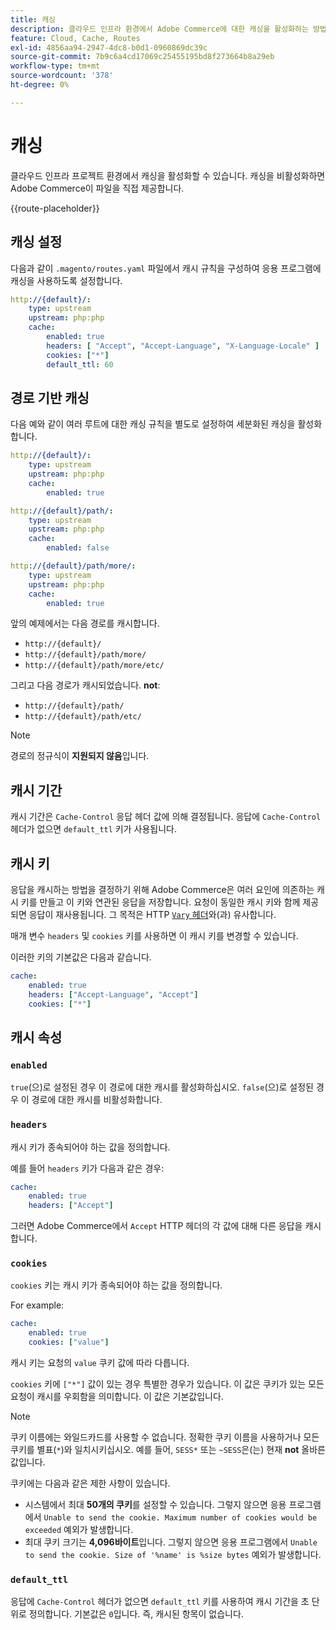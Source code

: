 ```yaml
---
title: 캐싱
description: 클라우드 인프라 환경에서 Adobe Commerce에 대한 캐싱을 활성화하는 방법을 알아봅니다.
feature: Cloud, Cache, Routes
exl-id: 4856aa94-2947-4dc8-b0d1-0960869dc39c
source-git-commit: 7b9c6a4cd17069c25455195bd8f273664b8a29eb
workflow-type: tm+mt
source-wordcount: '378'
ht-degree: 0%

---
```


# 캐싱

클라우드 인프라 프로젝트 환경에서 캐싱을 활성화할 수 있습니다. 캐싱을 비활성화하면 Adobe Commerce이 파일을 직접 제공합니다.

{{route-placeholder}}

## 캐싱 설정

다음과 같이 `.magento/routes.yaml` 파일에서 캐시 규칙을 구성하여 응용 프로그램에 캐싱을 사용하도록 설정합니다.

```yaml
http://{default}/:
    type: upstream
    upstream: php:php
    cache:
        enabled: true
        headers: [ "Accept", "Accept-Language", "X-Language-Locale" ]
        cookies: ["*"]
        default_ttl: 60
```

## 경로 기반 캐싱

다음 예와 같이 여러 루트에 대한 캐싱 규칙을 별도로 설정하여 세분화된 캐싱을 활성화합니다.

```yaml
http://{default}/:
    type: upstream
    upstream: php:php
    cache:
        enabled: true

http://{default}/path/:
    type: upstream
    upstream: php:php
    cache:
        enabled: false

http://{default}/path/more/:
    type: upstream
    upstream: php:php
    cache:
        enabled: true
```

앞의 예제에서는 다음 경로를 캐시합니다.

- `http://{default}/`
- `http://{default}/path/more/`
- `http://{default}/path/more/etc/`

그리고 다음 경로가 캐시되었습니다. **not**:

- `http://{default}/path/`
- `http://{default}/path/etc/`

>[!NOTE]
>
>경로의 정규식이 **지원되지 않음**&#x200B;입니다.

## 캐시 기간

캐시 기간은 `Cache-Control` 응답 헤더 값에 의해 결정됩니다. 응답에 `Cache-Control` 헤더가 없으면 `default_ttl` 키가 사용됩니다.

## 캐시 키

응답을 캐시하는 방법을 결정하기 위해 Adobe Commerce은 여러 요인에 의존하는 캐시 키를 만들고 이 키와 연관된 응답을 저장합니다. 요청이 동일한 캐시 키와 함께 제공되면 응답이 재사용됩니다. 그 목적은 HTTP [`Vary` 헤더](https://www.w3.org/Protocols/rfc2616/rfc2616-sec14.html#sec14.44)와(과) 유사합니다.

매개 변수 `headers` 및 `cookies` 키를 사용하면 이 캐시 키를 변경할 수 있습니다.

이러한 키의 기본값은 다음과 같습니다.

```yaml
cache:
    enabled: true
    headers: ["Accept-Language", "Accept"]
    cookies: ["*"]
```

## 캐시 속성

### `enabled`

`true`(으)로 설정된 경우 이 경로에 대한 캐시를 활성화하십시오. `false`(으)로 설정된 경우 이 경로에 대한 캐시를 비활성화합니다.

### `headers`

캐시 키가 종속되어야 하는 값을 정의합니다.

예를 들어 `headers` 키가 다음과 같은 경우:

```yaml
cache:
    enabled: true
    headers: ["Accept"]
```

그러면 Adobe Commerce에서 `Accept` HTTP 헤더의 각 값에 대해 다른 응답을 캐시합니다.

### `cookies`

`cookies` 키는 캐시 키가 종속되어야 하는 값을 정의합니다.

For example:

```yaml
cache:
    enabled: true
    cookies: ["value"]
```

캐시 키는 요청의 `value` 쿠키 값에 따라 다릅니다.

`cookies` 키에 `["*"]` 값이 있는 경우 특별한 경우가 있습니다. 이 값은 쿠키가 있는 모든 요청이 캐시를 우회함을 의미합니다. 이 값은 기본값입니다.

>[!NOTE]
>
>쿠키 이름에는 와일드카드를 사용할 수 없습니다. 정확한 쿠키 이름을 사용하거나 모든 쿠키를 별표(`*`)와 일치시키십시오. 예를 들어, `SESS*` 또는 `~SESS`은(는) 현재 **not** 올바른 값입니다.

쿠키에는 다음과 같은 제한 사항이 있습니다.

- 시스템에서 최대 **50개의 쿠키**&#x200B;를 설정할 수 있습니다. 그렇지 않으면 응용 프로그램에서 `Unable to send the cookie. Maximum number of cookies would be exceeded` 예외가 발생합니다.
- 최대 쿠키 크기는 **4,096바이트**&#x200B;입니다. 그렇지 않으면 응용 프로그램에서 `Unable to send the cookie. Size of '%name' is %size bytes` 예외가 발생합니다.

### `default_ttl`

응답에 `Cache-Control` 헤더가 없으면 `default_ttl` 키를 사용하여 캐시 기간을 초 단위로 정의합니다. 기본값은 `0`입니다. 즉, 캐시된 항목이 없습니다.
